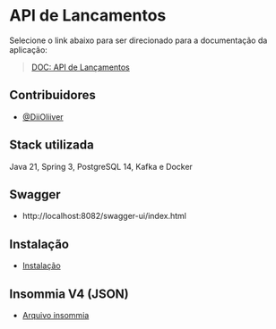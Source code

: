 # API de Lancamentos

Selecione o link abaixo para ser direcionado para a documentação da aplicação:

> [DOC: API de Lançamentos](https://short-desert-e8a.notion.site/DOC-API-de-Lan-amentos-18d191a316ed8020af14ebff3a68b5a8)

## Contribuidores
- [@DiiOliiver](https://www.linkedin.com/in/diioliiver/)

## Stack utilizada

Java 21, Spring 3, PostgreSQL 14, Kafka e Docker

## Swagger
- http://localhost:8082/swagger-ui/index.html

## Instalação
- [Instalação](INSTALL.md)

## Insommia V4 (JSON)
- [Arquivo insommia](bank_insommia.json)
